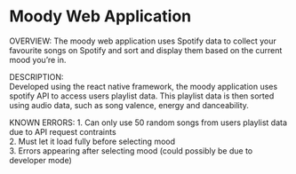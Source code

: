 # Moody Web Application

OVERVIEW:
The moody web application uses Spotify data to collect your favourite songs on Spotify and sort and display them based on the current mood you’re in.  

DESCRIPTION:  
Developed using the react native framework, the moody application uses spotify API to access users playlist data. This playlist data is then sorted using audio data, such as song valence, energy and danceability.  

KNOWN ERRORS: 
    1. Can only use 50 random songs from users playlist data due to API request contraints  
    2. Must let it load fully before selecting mood  
    3. Errors appearing after selecting mood (could possibly be due to developer mode)  
